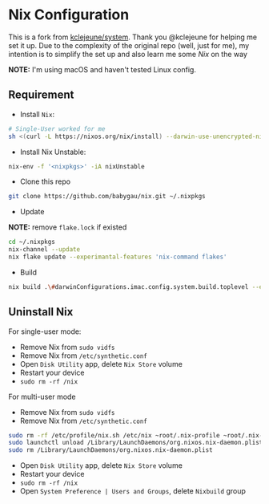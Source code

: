 # Nix Configuration

This is a fork from [kclejeune/system](https://github.com/kclejeune/system).
Thank you @kclejeune for helping me set it up. Due to the complexity of the
original repo (well, just for me), my intention is to simplify the set up and
also learn me some _Nix_ on the way

**NOTE:** I'm using macOS and haven't tested Linux config.

## Requirement

- Install `Nix`:

```bash
# Single-User worked for me
sh <(curl -L https://nixos.org/nix/install) --darwin-use-unencrypted-nix-store-volume
```

- Install Nix Unstable:

```bash
nix-env -f '<nixpkgs>' -iA nixUnstable
```

- Clone this repo

```bash
git clone https://github.com/babygau/nix.git ~/.nixpkgs
```

- Update

**NOTE:** remove `flake.lock` if existed

```bash
cd ~/.nixpkgs
nix-channel --update
nix flake update --experimantal-features 'nix-command flakes'
```

- Build

```bash
nix build .\#darwinConfigurations.imac.config.system.build.toplevel --experimental-features 'nix-command flakes'
```

## Uninstall Nix

For single-user mode:

- Remove Nix from `sudo vidfs`
- Remove Nix from `/etc/synthetic.conf`
- Open `Disk Utility` app, delete `Nix Store` volume
- Restart your device
- `sudo rm -rf /nix`

For multi-user mode

- Remove Nix from `sudo vidfs`
- Remove Nix from `/etc/synthetic.conf`

```bash
sudo rm -rf /etc/profile/nix.sh /etc/nix ~root/.nix-profile ~root/.nix-defexpr ~root/.nix-channels ~/.nix-profile ~/.nix-defexpr ~/.nix-channels
sudo launchctl unload /Library/LaunchDaemons/org.nixos.nix-daemon.plist
sudo rm /Library/LaunchDaemons/org.nixos.nix-daemon.plist
```

- Open `Disk Utility` app, delete `Nix Store` volume
- Restart your device
- `sudo rm -rf /nix`
- Open `System Preference | Users and Groups`, delete `Nixbuild` group
